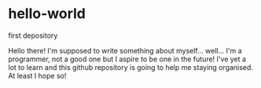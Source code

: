# hello-world
first depository

Hello there!
I'm supposed to write something about myself... well... I'm a programmer, not a good one but I aspire to be one in the future!
I've yet a lot to learn and this github repository is going to help me staying organised. At least I hope so!

